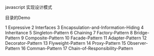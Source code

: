 javascript 实现设计模式

目录的Demo

1 Expressive 
2 Interfaces 
3 Encapsulation-and-Information-Hiding
4 Inheritance
5 Singleton-Pattern
6 Chaining
7 Factory-Pattern
8 Bridge-Pattern
9 Composite-Pattern
10 Facade-Pattern
11 Adapter-Pattern
12 Decorator-Pattern
13 Flyweight-Pattern
14 Proxy-Pattern
15 Observer-Pattern
16 Comman-Pattern
17 Chain-of-Responsibility-Pattern
